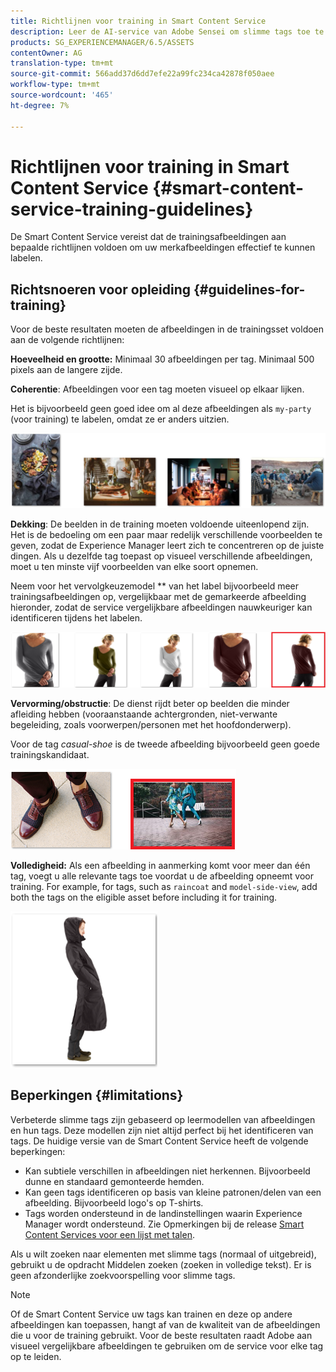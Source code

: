 ```yaml
---
title: Richtlijnen voor training in Smart Content Service
description: Leer de AI-service van Adobe Sensei om slimme tags toe te passen op elementen
products: SG_EXPERIENCEMANAGER/6.5/ASSETS
contentOwner: AG
translation-type: tm+mt
source-git-commit: 566add37d6dd7efe22a99fc234ca42878f050aee
workflow-type: tm+mt
source-wordcount: '465'
ht-degree: 7%

---
```



# Richtlijnen voor training in Smart Content Service {#smart-content-service-training-guidelines}

De Smart Content Service vereist dat de trainingsafbeeldingen aan bepaalde richtlijnen voldoen om uw merkafbeeldingen effectief te kunnen labelen.

## Richtsnoeren voor opleiding {#guidelines-for-training}

Voor de beste resultaten moeten de afbeeldingen in de trainingsset voldoen aan de volgende richtlijnen:

**Hoeveelheid en grootte:** Minimaal 30 afbeeldingen per tag. Minimaal 500 pixels aan de langere zijde.

**Coherentie**: Afbeeldingen voor een tag moeten visueel op elkaar lijken.

Het is bijvoorbeeld geen goed idee om al deze afbeeldingen als `my-party` (voor training) te labelen, omdat ze er anders uitzien.

![Illustratieve afbeeldingen ter illustratie van de richtlijnen voor training](/help/assets/assets/do-not-localize/coherence.png)

**Dekking**: De beelden in de training moeten voldoende uiteenlopend zijn. Het is de bedoeling om een paar maar redelijk verschillende voorbeelden te geven, zodat de Experience Manager leert zich te concentreren op de juiste dingen. Als u dezelfde tag toepast op visueel verschillende afbeeldingen, moet u ten minste vijf voorbeelden van elke soort opnemen.

Neem voor het vervolgkeuzemodel ** van het label bijvoorbeeld meer trainingsafbeeldingen op, vergelijkbaar met de gemarkeerde afbeelding hieronder, zodat de service vergelijkbare afbeeldingen nauwkeuriger kan identificeren tijdens het labelen.

![Illustratieve afbeeldingen ter illustratie van de richtlijnen voor training](/help/assets/assets/do-not-localize/coverage_1.png)

**Vervorming/obstructie**: De dienst rijdt beter op beelden die minder afleiding hebben (vooraanstaande achtergronden, niet-verwante begeleiding, zoals voorwerpen/personen met het hoofdonderwerp).

Voor de tag *casual-shoe* is de tweede afbeelding bijvoorbeeld geen goede trainingskandidaat.

![Illustratieve afbeeldingen ter illustratie van de richtlijnen voor training](/help/assets/assets/do-not-localize/distraction.png)

**Volledigheid:** Als een afbeelding in aanmerking komt voor meer dan één tag, voegt u alle relevante tags toe voordat u de afbeelding opneemt voor training. For example, for tags, such as `raincoat` and `model-side-view`, add both the tags on the eligible asset before including it for training.

![Illustratieve afbeeldingen ter illustratie van de richtlijnen voor training](/help/assets/assets/do-not-localize/completeness.png)

## Beperkingen {#limitations}

Verbeterde slimme tags zijn gebaseerd op leermodellen van afbeeldingen en hun tags. Deze modellen zijn niet altijd perfect bij het identificeren van tags. De huidige versie van de Smart Content Service heeft de volgende beperkingen:

* Kan subtiele verschillen in afbeeldingen niet herkennen. Bijvoorbeeld dunne en standaard gemonteerde hemden.
* Kan geen tags identificeren op basis van kleine patronen/delen van een afbeelding. Bijvoorbeeld logo&#39;s op T-shirts.
* Tags worden ondersteund in de landinstellingen waarin Experience Manager wordt ondersteund. Zie Opmerkingen bij de release [Smart Content Services voor een lijst met talen](https://docs.adobe.com/content/help/en/experience-manager-64/release-notes/smart-content-service-release-notes.html).

Als u wilt zoeken naar elementen met slimme tags (normaal of uitgebreid), gebruikt u de opdracht Middelen zoeken (zoeken in volledige tekst). Er is geen afzonderlijke zoekvoorspelling voor slimme tags.

>[!NOTE]
>
>Of de Smart Content Service uw tags kan trainen en deze op andere afbeeldingen kan toepassen, hangt af van de kwaliteit van de afbeeldingen die u voor de training gebruikt. Voor de beste resultaten raadt Adobe aan visueel vergelijkbare afbeeldingen te gebruiken om de service voor elke tag op te leiden.
